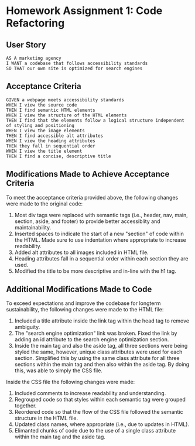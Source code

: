 # Homework Assignment 1: Code Refactoring

## User Story
```
AS A marketing agency
I WANT a codebase that follows accessibility standards
SO THAT our own site is optimized for search engines
```
## Acceptance Criteria
```
GIVEN a webpage meets accessibility standards
WHEN I view the source code
THEN I find semantic HTML elements
WHEN I view the structure of the HTML elements
THEN I find that the elements follow a logical structure independent of styling and positioning
WHEN I view the image elements
THEN I find accessible alt attributes
WHEN I view the heading attributes
THEN they fall in sequential order
WHEN I view the title element
THEN I find a concise, descriptive title
```
## Modifications Made to Achieve Acceptance Criteria

To meet the acceptance criteria provided above, the following changes were made to the original code:

1. Most div tags were replaced with semantic tags (i.e., header, nav, main, section, aside, and footer) to provide better accessiblity and maintainability.
2. Inserted spaces to indicate the start of a new "section" of code within the HTML.  Made sure to use indentation where appropriate to increase readability.
3. Added alt attributes to all images included in HTML file.
4. Heading attributes fall in a sequential order within each section they are used.
5. Modified the title to be more descriptive and in-line with the h1 tag.

## Additional Modifications Made to Code

To exceed expectations and improve the codebase for longterm sustainability, the following changes were made to the HTML file:

1. Included a title attribute inside the link tag within the head tag to remove ambiguity.
2. The "search engine optimization" link was broken.  Fixed the link by adding an id attribute to the search engine optimization section.
3. Inside the main tag and also the aside tag, all three sections were being styled the same, however, unique class attributes were used for each section.  Simplified this by using the same class attribute for all three sections within the main tag and then also within the aside tag.  By doing this, was able to simply the CSS file.

Inside the CSS file the following changes were made:

1. Included comments to increase readability and understanding.
2. Regrouped code so that styles within each semantic tag were grouped together.
3. Reordered code so that the flow of the CSS file followed the semantic structure in the HTML file.
4. Updated class names, where appropriate (i.e., due to updates in HTML).  
5. Elimanted chunks of code due to the use of a single class attribute within the main tag and the aside tag.
